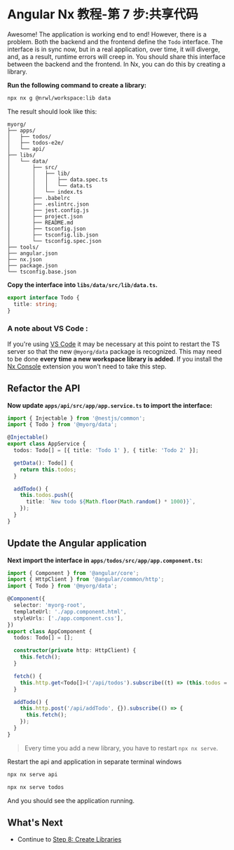 # Angular Nx 教程-第 7 步:共享代码

Awesome! The application is working end to end! However, there is a problem. Both the backend and the frontend define the `Todo` interface. The interface is in sync now, but in a real application, over time, it will diverge, and, as a result, runtime errors will creep in. You should share this interface between the backend and the frontend. In Nx, you can do this by creating a library.

**Run the following command to create a library:**

```bash
npx nx g @nrwl/workspace:lib data
```

The result should look like this:

```treeview
myorg/
├── apps/
│   ├── todos/
│   ├── todos-e2e/
│   └── api/
├── libs/
│   └── data/
│       ├── src/
│       │   ├── lib/
│       │   │   ├── data.spec.ts
│       │   │   └── data.ts
│       │   └── index.ts
│       ├── .babelrc
│       ├── .eslintrc.json
│       ├── jest.config.js
│       ├── project.json
│       ├── README.md
│       ├── tsconfig.json
│       ├── tsconfig.lib.json
│       └── tsconfig.spec.json
├── tools/
├── angular.json
├── nx.json
├── package.json
└── tsconfig.base.json
```

**Copy the interface into `libs/data/src/lib/data.ts`.**

```typescript
export interface Todo {
  title: string;
}
```

### A note about VS Code :

If you're using [VS Code](https://code.visualstudio.com/) it may be necessary at this point to restart the TS server so that the new `@myorg/data` package is recognized. This may need to be done **every time a new workspace library is added**. If you install the [Nx Console](/using-nx/console) extension you won't need to take this step.

## Refactor the API

**Now update `apps/api/src/app/app.service.ts` to import the interface:**

```typescript
import { Injectable } from '@nestjs/common';
import { Todo } from '@myorg/data';

@Injectable()
export class AppService {
  todos: Todo[] = [{ title: 'Todo 1' }, { title: 'Todo 2' }];

  getData(): Todo[] {
    return this.todos;
  }

  addTodo() {
    this.todos.push({
      title: `New todo ${Math.floor(Math.random() * 1000)}`,
    });
  }
}
```

## Update the Angular application

**Next import the interface in `apps/todos/src/app/app.component.ts`:**

```typescript
import { Component } from '@angular/core';
import { HttpClient } from '@angular/common/http';
import { Todo } from '@myorg/data';

@Component({
  selector: 'myorg-root',
  templateUrl: './app.component.html',
  styleUrls: ['./app.component.css'],
})
export class AppComponent {
  todos: Todo[] = [];

  constructor(private http: HttpClient) {
    this.fetch();
  }

  fetch() {
    this.http.get<Todo[]>('/api/todos').subscribe((t) => (this.todos = t));
  }

  addTodo() {
    this.http.post('/api/addTodo', {}).subscribe(() => {
      this.fetch();
    });
  }
}
```

> Every time you add a new library, you have to restart `npx nx serve`.

Restart the api and application in separate terminal windows

```bash
npx nx serve api
```

```bash
npx nx serve todos
```

And you should see the application running.

## What's Next

- Continue to [Step 8: Create Libraries](/angular-tutorial/08-create-libs)
